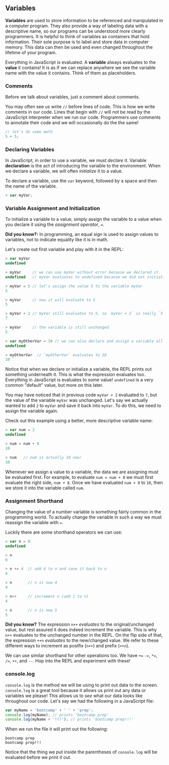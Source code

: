 ## Variables

**Variables** are used to store information to be referenced and manipulated in a
computer program. They also provide a way of labeling data with a descriptive name,
so our programs can be understood more clearly programmers. It is helpful to think
of variables as containers that hold information. Their sole purpose is to label and
store data in computer memory. This data can then be used and even changed
throughout the lifetime of your program.

Everything in JavaScript is evaluated. A **variable** always evaluates to the **value**
it contains! It is as if we can replace anywhere we see the variable name with the
value it contains. Think of them as placeholders.

### Comments

Before we talk about variables, just a comment about comments.

You may often see us write `//` before lines of code. This is how we write comments in our
code. Lines that begin with `//` will not be read by the JavaScript interpreter when we
run our code. Programmers use comments to annotate their code and we will occasionally do the
the same!

```js
// let's do some math
5 + 5;
```

### Declaring Variables

In JavaScript, in order to use a variable, we must *declare* it. Variable
**declaration** is the act of introducing the variable to the environment. When we
declare a variable, we will often *initialize* it to a value.

To declare a variable, use the `var` keyword, followed by a space and then the name
of the variable.

```js
> var myVar;
```

### Variable Assignment and Initialization
To initialize a variable to a value, simply assign the variable to a value when you
declare it using the *assignment operator*, `=`.

**Did you know?:** In programming, an equal sign is used to assign values to variables,
not to indicate equality like it is in math.

Let's create out first variable and play with it in the REPL:

```js
> var myVar
undefined

> myVar     // we can use myVar without error because we declared it.
undefined   // myVar evaluates to undefined because we did not initialize myVar to any value.

> myVar = 5 // let's assign the value 5 to the variable myVar
5

> myVar     // now it will evaluate to 5
5

> myVar + 2 // myVar still evaluates to 5, so `myVar + 2` is really `5 + 2`
7

> myVar     // the variable is still unchanged
5

> var myOtherVar = 10 // we can also declare and assign a variable all at once
undefined

> myOtherVar  // `myOtherVar` evaluates to 10
10
```

Notice that when we declare or initialize a variable, the REPL prints out something
underneath it. This is what the expression evaluates too. Everything in JavaScript
is evaluates to some value! `undefined` is a very common "default" value, but more
on this later.

You may have noticed that in previous code `myVar + 2` evaluated to `7`, but the
value of the variable `myVar` was unchanged. Let's say we actually wanted to add `2`
to `myVar` and save it back into `myVar`. To do this, we need to assign the variable
again.

Check out this example using a better, more descriptive variable name:

```js
> var num = 2
undefined

> num = num + 8
10

> num   // num is actually 10 now!
10
```

Whenever we assign a value to a variable, the data we are assigning must be
evaluated first. For example, to evaluate `num = num + 8` we must first evaluate
the right side, `num + 8`. Once we have evaluated `num + 8` to `10`, then we store
it into the variable called `num`.

### Assignment Shorthand

Changing the value of a number variable is something fairly common in the programming
world. To actually change the variable in such a way we must reassign the variable
with `=`.

Luckily there are some shorthand operators we can use:

```js
> var n = 0
undefined

> n
0

> n += 4  // add 4 to n and save it back to n
4

> n       // n is now 4
4

> n++     // increment n (add 1 to n)
4

> n       // n is now 5
5
```

**Did you know?** The expression `n++` *evaluates* to the original/unchanged value,
but rest assured it does indeed increment the variable. This is why `n++` evaluates
to the unchanged number in the REPL. On the flip side of that,
the expression `++n` *evaluates* to the new/changed value. We refer to these
different ways to increment as postfix (`n++`) and prefix (`++n`).

We can use similar shorthand for other operations too. We have `+=` `-=`, `*=`,
`/=`, `++`, and `--`. Hop into the REPL and experiment with these!


### console.log

`console.log` is the method we will be using to print out data to the screen. `console.log` 
is a great tool because it allows us print out any data or variables we please! 
This allows us to *see* what our data looks like throughout our code. Let's say we had 
the following in a JavaScript file:

```js
var myName = 'bootcamp' + ' ' + 'prep';
console.log(myName); // prints 'bootcamp prep'
console.log(myName + '!!!'); // prints 'bootcamp prep!!!' 
```

When we run the file it will print out the following:

```
bootcamp prep
bootcamp prep!!!
```

Notice that the thing we put inside the parentheses of `console.log` will be evaluated before we print it out.
